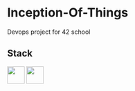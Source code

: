 # Inception-Of-Things

Devops project for 42 school

## Stack

<div >

<a href="https://www.vagrantup.com/"><img src="https://cdn.jsdelivr.net/gh/devicons/devicon@latest/icons/vagrant/vagrant-original.svg" width=40 height=40/><a/>
<a href="https://k3s.io/"><img src="https://cdn.jsdelivr.net/gh/devicons/devicon@latest/icons/k3s/k3s-original.svg" width=40 height=40/><a/>

</div>
